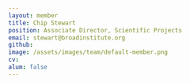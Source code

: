 ```yaml
---
layout: member
title: Chip Stewart
position: Associate Director, Scientific Projects
email: stewart@broadinstitute.org
github: 
image: /assets/images/team/default-member.png
cv:
alum: false
---
```


